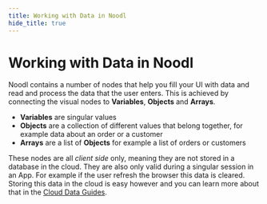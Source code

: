 ```yaml
---
title: Working with Data in Noodl
hide_title: true
---
```


# Working with Data in Noodl

Noodl contains a number of nodes that help you fill your UI with data and read and process the data that the user enters. This is achieved by connecting the visual nodes to **Variables**, **Objects** and **Arrays**.

* **Variables** are singular values
* **Objects** are a collection of different values that belong together, for example data about an order or a customer
* **Arrays** are a list of **Objects** for example a list of orders or customers

These nodes are all _client side_ only, meaning they are not stored in a database in the cloud. They are also only valid during a singular session in an App. For example if the user refresh the browser this data is cleared. Storing this data in the cloud is easy however and you can learn more about that in the [Cloud Data Guides](/docs/guides/cloud-data/overview).
